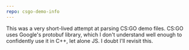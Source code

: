```yaml
---
repo: csgo-demo-info
---
```

This was a very short-lived attempt at parsing CS:GO demo files. CS:GO uses Google's protobuf library, which I don't understand well enough to confidently use it in C++, let alone JS. I doubt I'll revisit this.
